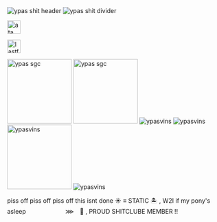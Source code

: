 <img src="https://drive.google.com/uc?id=13JBtNuSy58uuMBpiVHhdXZsU-Jpmr4O9" alt="ypas shit header">

<img src="https://drive.google.com/uc?id=1t2F0_Z9RlTupx757T_bBogYt0yAYa7wv" alt="ypas shit divider">

<a href="https://thathandsomedevil.atabook.org/"><img src="https://drive.google.com/uc?id=1wh2BR8GXRWLoZsirwb6ZBiOIkNWN5oUK" alt="ata" height="31px" title="CLICK FOR ATABOOK" ></a>

<a href="https://last.fm/user/lectricstat"><img src="https://drive.google.com/uc?id=1jCp0KcS8P4kDixLNT60wtm56gcP0gueT" alt="lastfm" height="31px" title="CLICK FOR LAST.FM" ></a>


<img src="https://drive.google.com/uc?id=1fsxLTSCtuf83SFIpPl9ESY88pKBwW2fa" alt="ypas sgc" height="150px">

<img src="https://drive.google.com/uc?id=1zji2dwai4Fx8uYjs-w3emEV-2Myo-L3X" alt="ypas sgc" height="150px">

<img src="https://drive.google.com/uc?id=1PN_RkWDM4J-O7DIGv8ivLCrwSuW9fQwn" alt="ypasvins">
<img src="https://drive.google.com/uc?id=1Y4sAza3JRDQvsScz6B0oAaAcI7G-FwiX" alt="ypasvins">
<img src="https://drive.google.com/uc?id=16cPSTvoqn4hP05yfjgRy97Yuj7i5rFyy" alt="ypasvins" height="150px">
<img src="https://drive.google.com/uc?id=1t2F0_Z9RlTupx757T_bBogYt0yAYa7wv" alt="ypasvins" >




piss off piss off piss off this isnt done
☀️ ≡ STATIC 
🏝️ , W2I if my pony's asleep　 　　　　 　⋙　🌊 , PROUD SHITCLUBE MEMBER !!
